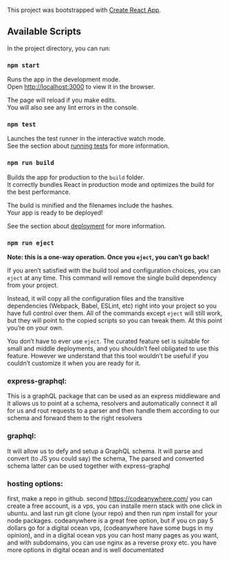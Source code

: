 This project was bootstrapped with [Create React App](https://github.com/facebook/create-react-app).

## Available Scripts

In the project directory, you can run:

### `npm start`

Runs the app in the development mode.<br>
Open [http://localhost:3000](http://localhost:3000) to view it in the browser.

The page will reload if you make edits.<br>
You will also see any lint errors in the console.

### `npm test`

Launches the test runner in the interactive watch mode.<br>
See the section about [running tests](https://facebook.github.io/create-react-app/docs/running-tests) for more information.

### `npm run build`

Builds the app for production to the `build` folder.<br>
It correctly bundles React in production mode and optimizes the build for the best performance.

The build is minified and the filenames include the hashes.<br>
Your app is ready to be deployed!

See the section about [deployment](https://facebook.github.io/create-react-app/docs/deployment) for more information.

### `npm run eject`

**Note: this is a one-way operation. Once you `eject`, you can’t go back!**

If you aren’t satisfied with the build tool and configuration choices, you can `eject` at any time. This command will remove the single build dependency from your project.

Instead, it will copy all the configuration files and the transitive dependencies (Webpack, Babel, ESLint, etc) right into your project so you have full control over them. All of the commands except `eject` will still work, but they will point to the copied scripts so you can tweak them. At this point you’re on your own.

You don’t have to ever use `eject`. The curated feature set is suitable for small and middle deployments, and you shouldn’t feel obligated to use this feature. However we understand that this tool wouldn’t be useful if you couldn’t customize it when you are ready for it.

### express-graphql:

This is a graphQL package that can be used as an express middleware
and it allows us to point at a schema, resolvers and automatically connect it all for us and rout requests to a parser and then handle them according to our schema and forward them to the right resolvers

### graphql:

It will allow us to defy and setup a GraphQL schema. It will parse and convert (to JS you could say) the schema, The parsed and converted schema latter can be used together with express-graphql

### hosting options:
first, make a repo in github. second https://codeanywhere.com/ you can create a free account, is a vps, you can installe mern stack with one click in ubuntu. and last run git clone (your repo) and then run npm install for your node packages. codeanywhere is a great free option, but if you cn pay 5 dollars go for a digital ocean vps, (codeanywhere have some bugs in my opinion), and in a digital ocean vps you can host many pages as you want, and with subdomains, you can use nginx as a reverse proxy etc. you have more options in digital ocean and is well documentated﻿